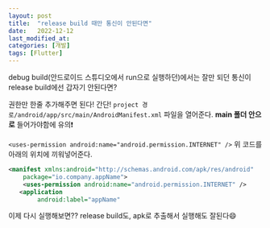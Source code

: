 ```yaml
---
layout: post
title:  "release build 때만 통신이 안된다면"
date:   2022-12-12
last_modified_at: 
categories: [개발]
tags: [Flutter]
---
```


debug build(안드로이드 스튜디오에서 run으로 실행하던)에서는 잘만 되던 통신이 release build에선 갑자기 안된다면?

권한만 한줄 추가해주면 된다! 간단!
`project 경로/android/app/src/main/AndroidManifest.xml`
파일을 열어준다. **main 폴더 안으로** 들어가야함에 유의❗️

`<uses-permission android:name="android.permission.INTERNET" />` 
위 코드를 아래의 위치에 끼워넣어준다.
```xml
<manifest xmlns:android="http://schemas.android.com/apk/res/android"
    package="io.company.appName">
    <uses-permission android:name="android.permission.INTERNET" /> 
   <application
        android:label="appName"
```
이제 다시 실행해보면??
release build도, apk로 추출해서 실행해도 잘된다😄